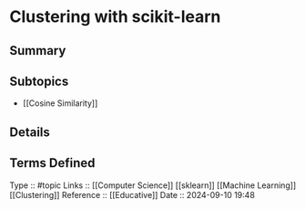 # Clustering with scikit-learn

## Summary

## Subtopics

- [[Cosine Similarity]]

## Details

## Terms Defined


Type :: #topic
Links :: [[Computer Science]] [[sklearn]] [[Machine Learning]] [[Clustering]]
Reference :: [[Educative]]
Date ::  2024-09-10 19:48